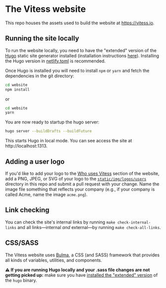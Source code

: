 # The Vitess website

This repo houses the assets used to build the website at https://vitess.io.

## Running the site locally

To run the website locally, you need to have the "extended" version of the [Hugo](https://gohugo.io) static site generator installed (installation instructions [here](https://gohugo.io/getting-started/installing/)). Installing the Hugo version in [netlify.toml](./netlify.toml) is recommended.

Once Hugo is installed you will need to install `npm` or `yarn` and fetch the dependencies in the git directory:

```bash
cd website
npm install
```

or

```bash
cd website
yarn
```

You are now ready to startup the hugo server:

```bash
hugo server --buildDrafts --buildFuture
```

This starts Hugo in local mode. You can see access the site at http://localhost:1313.


## Adding a user logo

If you'd like to add your logo to the [Who uses Vitess](https://vitess.io/#who-uses) section of the website, add a PNG, JPEG, or SVG of your logo to the [`static/img/logos/users`](./static/img/logos/users) directory in this repo and submit a pull request with your change. Name the image file something that reflects your company (e.g., if your company is called Acme, name the image `acme.png`).

## Link checking

You can check the site's internal links by running `make check-internal-links` and all links—internal *and* external—by running `make check-all-links`.

## CSS/SASS

The Vitess website uses [Bulma](https://bulma.io/), a CSS (and SASS) framework that provides all kinds of variables, utilities, and components. 

**⚠ If you are running Hugo locally and your .sass file changes are not getting picked up:** make sure you have [installed the "extended" version](https://gohugo.io/getting-started/installing/) of the `hugo` binary. 
